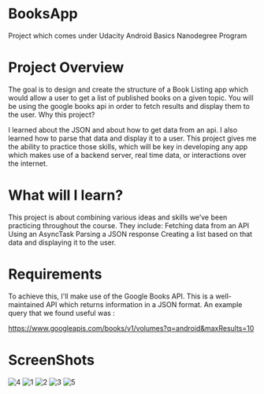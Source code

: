 # BooksApp
Project which comes under Udacity Android Basics Nanodegree Program

# Project Overview

The goal is to design and create the structure of a Book Listing app which would allow a user to get a list of published books on a given topic. You will be using the google books api in order to fetch results and display them to the user.
Why this project?

I learned about the JSON and about how to get data from an api. I also learned how to parse that data and display it to a user. This project gives me the ability to practice those skills, which will be key in developing any app which makes use of a backend server, real time data, or interactions over the internet.
# What will I learn?
This project is about combining various ideas and skills we’ve been practicing throughout the course. They include:
    Fetching data from an API
    Using an AsyncTask
    Parsing a JSON response
    Creating a list based on that data and displaying it to the user.

# Requirements
To achieve this, I'll make use of the Google Books API. This is a well-maintained API which returns information in a JSON format. An example query that we found useful was :

https://www.googleapis.com/books/v1/volumes?q=android&maxResults=10
# ScreenShots
![4](https://user-images.githubusercontent.com/28901635/27714795-85ca84f2-5d33-11e7-9027-892fbde0ea50.JPG)
![1](https://user-images.githubusercontent.com/28901635/27714804-8e5fa322-5d33-11e7-91c6-6c31fade405d.JPG)
![2](https://user-images.githubusercontent.com/28901635/27714812-9535e49a-5d33-11e7-98b4-41ae65ff3037.JPG)
![3](https://user-images.githubusercontent.com/28901635/27714818-9f992988-5d33-11e7-9a06-8c413a352fd5.JPG)
![5](https://user-images.githubusercontent.com/28901635/27714832-a8fd58dc-5d33-11e7-8191-3303279d7de0.JPG)

